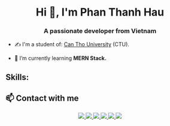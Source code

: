<h1 align="center">Hi 👋, I'm Phan Thanh Hau</h1>
<h3 align="center">A passionate developer from Vietnam </h3>

- ✍ I'm a student of: [Can Tho University](https://www.ctu.edu.vn/) (CTU).

- 🌱 I’m currently learning **MERN Stack.**




## Skills:

## 📫 Contact with me
<p align="center">
  <a href="https://www.facebook.com/hauhau0301" alt="Facebook" target="_blank">
    <img src="https://img.icons8.com/bubbles/50/000000/facebook-new.png"/>
  </a> 
  <a href="https://github.com/haust0301" alt="Github" target="_blank" >
    <img src="https://img.icons8.com/bubbles/50/000000/github.png"/>
  </a> 
  <a href="https://www.youtube.com/channel/UCvJYMsjATmsdaI9kMRmg1Xw" alt="Youtube channel" target="_blank" >
    <img src="https://img.icons8.com/bubbles/50/000000/youtube-squared.png"/>
  </a>
  <a href="https://www.tiktok.com/@tuitenhau" alt="Tiktok" target="_blank" >
    <img src="https://img.icons8.com/bubbles/50/000000/tiktok.png"/>
  </a>
  <a href="mailto:phanthanhhaust@gmail.com" alt="Email" target="_blank" >
    <img src="https://img.icons8.com/bubbles/50/000000/apple-mail.png"/>
  </a>
  <a href="https://www.instagram.com/_thnh.h/" alt="Email">
    <img src="https://img.icons8.com/bubbles/50/000000/instagram-new--v2.png"/>
  </a>
</p>
